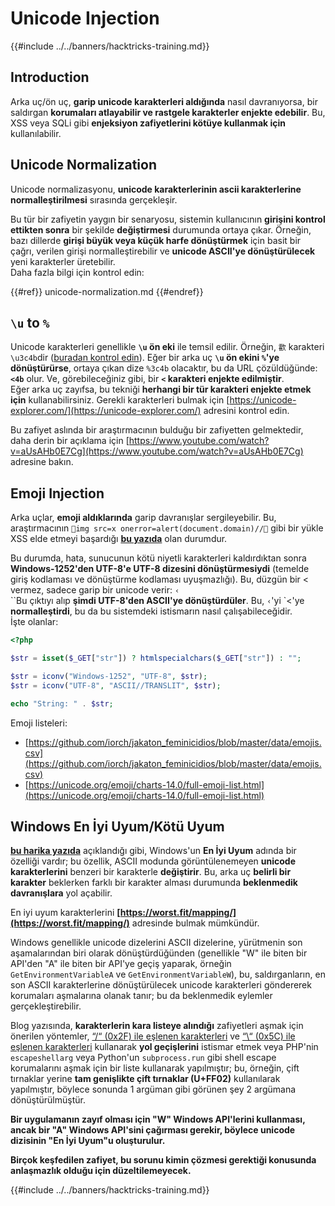 # Unicode Injection

{{#include ../../banners/hacktricks-training.md}}

## Introduction

Arka uç/ön uç, **garip unicode karakterleri aldığında** nasıl davranıyorsa, bir saldırgan **korumaları atlayabilir ve rastgele karakterler enjekte edebilir**. Bu, XSS veya SQLi gibi **enjeksiyon zafiyetlerini kötüye kullanmak için** kullanılabilir.

## Unicode Normalization

Unicode normalizasyonu, **unicode karakterlerinin ascii karakterlerine normalleştirilmesi** sırasında gerçekleşir.

Bu tür bir zafiyetin yaygın bir senaryosu, sistemin kullanıcının **girişini kontrol ettikten sonra** bir şekilde **değiştirmesi** durumunda ortaya çıkar. Örneğin, bazı dillerde **girişi büyük veya küçük harfe dönüştürmek** için basit bir çağrı, verilen girişi normalleştirebilir ve **unicode ASCII'ye dönüştürülecek** yeni karakterler üretebilir.\
Daha fazla bilgi için kontrol edin:

{{#ref}}
unicode-normalization.md
{{#endref}}

## `\u` to `%`

Unicode karakterleri genellikle **`\u` ön eki** ile temsil edilir. Örneğin, `㱋` karakteri `\u3c4b`dir ([buradan kontrol edin](https://unicode-explorer.com/c/3c4B)). Eğer bir arka uç **`\u` ön ekini `%`'ye dönüştürürse**, ortaya çıkan dize `%3c4b` olacaktır, bu da URL çözüldüğünde: **`<4b`** olur. Ve, görebileceğiniz gibi, bir **`<` karakteri enjekte edilmiştir**.\
Eğer arka uç zayıfsa, bu tekniği **herhangi bir tür karakteri enjekte etmek için** kullanabilirsiniz. Gerekli karakterleri bulmak için [https://unicode-explorer.com/](https://unicode-explorer.com/) adresini kontrol edin.

Bu zafiyet aslında bir araştırmacının bulduğu bir zafiyetten gelmektedir, daha derin bir açıklama için [https://www.youtube.com/watch?v=aUsAHb0E7Cg](https://www.youtube.com/watch?v=aUsAHb0E7Cg) adresine bakın.

## Emoji Injection

Arka uçlar, **emoji aldıklarında** garip davranışlar sergileyebilir. Bu, araştırmacının `💋img src=x onerror=alert(document.domain)//💛` gibi bir yükle XSS elde etmeyi başardığı [**bu yazıda**](https://medium.com/@fpatrik/how-i-found-an-xss-vulnerability-via-using-emojis-7ad72de49209) olan durumdur.

Bu durumda, hata, sunucunun kötü niyetli karakterleri kaldırdıktan sonra **Windows-1252'den UTF-8'e UTF-8 dizesini dönüştürmesiydi** (temelde giriş kodlaması ve dönüştürme kodlaması uyuşmazlığı). Bu, düzgün bir < vermez, sadece garip bir unicode verir: `‹`\
``Bu çıktıyı alıp **şimdi UTF-8'den ASCII'ye dönüştürdüler**. Bu, `‹`'yi `<'ye **normalleştirdi**, bu da bu sistemdeki istismarın nasıl çalışabileceğidir.\
İşte olanlar:
```php
<?php

$str = isset($_GET["str"]) ? htmlspecialchars($_GET["str"]) : "";

$str = iconv("Windows-1252", "UTF-8", $str);
$str = iconv("UTF-8", "ASCII//TRANSLIT", $str);

echo "String: " . $str;
```
Emoji listeleri:

- [https://github.com/iorch/jakaton_feminicidios/blob/master/data/emojis.csv](https://github.com/iorch/jakaton_feminicidios/blob/master/data/emojis.csv)
- [https://unicode.org/emoji/charts-14.0/full-emoji-list.html](https://unicode.org/emoji/charts-14.0/full-emoji-list.html)

## Windows En İyi Uyum/Kötü Uyum

**[bu harika yazıda](https://blog.orange.tw/posts/2025-01-worstfit-unveiling-hidden-transformers-in-windows-ansi/)** açıklandığı gibi, Windows'un **En İyi Uyum** adında bir özelliği vardır; bu özellik, ASCII modunda görüntülenemeyen **unicode karakterlerini** benzeri bir karakterle **değiştirir**. Bu, arka uç **belirli bir karakter** beklerken farklı bir karakter alması durumunda **beklenmedik davranışlara** yol açabilir.

En iyi uyum karakterlerini **[https://worst.fit/mapping/](https://worst.fit/mapping/)** adresinde bulmak mümkündür.

Windows genellikle unicode dizelerini ASCII dizelerine, yürütmenin son aşamalarından biri olarak dönüştürdüğünden (genellikle "W" ile biten bir API'den "A" ile biten bir API'ye geçiş yaparak, örneğin `GetEnvironmentVariableA` ve `GetEnvironmentVariableW`), bu, saldırganların, en son ASCII karakterlerine dönüştürülecek unicode karakterleri göndererek korumaları aşmalarına olanak tanır; bu da beklenmedik eylemler gerçekleştirebilir.

Blog yazısında, **karakterlerin kara listeye alındığı** zafiyetleri aşmak için önerilen yöntemler, [“/“ (0x2F) ile eşlenen karakterleri](https://worst.fit/mapping/#to%3A0x2f) ve [“\“ (0x5C) ile eşlenen karakterleri](https://worst.fit/mapping/#to%3A0x5c) kullanarak **yol geçişlerini** istismar etmek veya PHP'nin `escapeshellarg` veya Python'un `subprocess.run` gibi shell escape korumalarını aşmak için bir liste kullanarak yapılmıştır; bu, örneğin, çift tırnaklar yerine **tam genişlikte çift tırnaklar (U+FF02)** kullanılarak yapılmıştır, böylece sonunda 1 argüman gibi görünen şey 2 argümana dönüştürülmüştür.

**Bir uygulamanın zayıf olması için "W" Windows API'lerini kullanması, ancak bir "A" Windows API'sini çağırması gerekir, böylece unicode dizisinin "En İyi Uyum"u oluşturulur.**

**Birçok keşfedilen zafiyet, bu sorunu kimin çözmesi gerektiği konusunda anlaşmazlık olduğu için düzeltilemeyecek.** 

{{#include ../../banners/hacktricks-training.md}}
